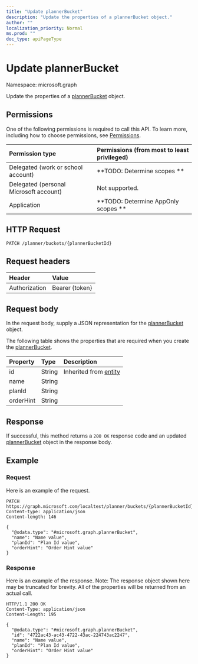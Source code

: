 ```yaml
---
title: "Update plannerBucket"
description: "Update the properties of a plannerBucket object."
author: ""
localization_priority: Normal
ms.prod: ""
doc_type: apiPageType
---
```


# Update plannerBucket

Namespace: microsoft.graph

Update the properties of a [plannerBucket](../resources/plannerbucket.md) object.

## Permissions
One of the following permissions is required to call this API. To learn more, including how to choose permissions, see [Permissions](/concepts/permissions-reference.md).

|Permission type|Permissions (from most to least privileged)|
|:---|:---|
|Delegated (work or school account)|**TODO: Determine scopes **|
|Delegated (personal Microsoft account)|Not supported.|
|Application|**TODO: Determine AppOnly scopes **|

## HTTP Request
<!-- {
  "blockType": "ignored"
}
-->
``` http
PATCH /planner/buckets/{plannerBucketId}
```

## Request headers
|Header|Value|
|:---|:---|
|Authorization|Bearer {token}|

## Request body
In the request body, supply a JSON representation for the [plannerBucket](../resources/plannerbucket.md) object.

The following table shows the properties that are required when you create the [plannerBucket](../resources/plannerbucket.md).

|Property|Type|Description|
|:---|:---|:---|
|id|String| Inherited from [entity](../resources/entity.md)|
|name|String||
|planId|String||
|orderHint|String||



## Response
If successful, this method returns a `200 OK` response code and an updated [plannerBucket](../resources/plannerbucket.md) object in the response body.

## Example

### Request
Here is an example of the request.
<!-- {
  "blockType": "request",
  "name": "update_plannerbucket"
}
-->
``` http
PATCH https://graph.microsoft.com/localtest/planner/buckets/{plannerBucketId}
Content-type: application/json
Content-length: 146

{
  "@odata.type": "#microsoft.graph.plannerBucket",
  "name": "Name value",
  "planId": "Plan Id value",
  "orderHint": "Order Hint value"
}
```

### Response
Here is an example of the response. Note: The response object shown here may be truncated for brevity. All of the properties will be returned from an actual call.
<!-- {
  "blockType": "response",
  "truncated": true
}
-->
``` http
HTTP/1.1 200 OK
Content-Type: application/json
Content-Length: 195

{
  "@odata.type": "#microsoft.graph.plannerBucket",
  "id": "4722ac43-ac43-4722-43ac-224743ac2247",
  "name": "Name value",
  "planId": "Plan Id value",
  "orderHint": "Order Hint value"
}
```

